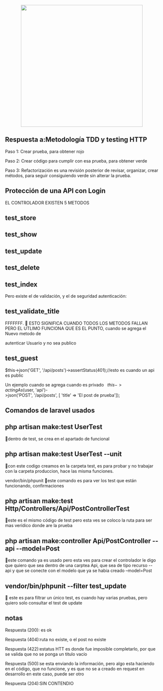 <p align="center"><img src="https://res.cloudinary.com/dtfbvvkyp/image/upload/v1566331377/laravel-logolockup-cmyk-red.svg" width="400"></p>

## Respuesta a:Metodología TDD y testing HTTP

Paso 1: Crear prueba, para obtener rojo

Paso 2: Crear código para cumplir con esa prueba, para obtener verde

Paso 3: Refactorización es una revisión posterior de revisar, organizar, crear métodos, para seguir consiguiendo verde sin alterar la prueba.

## Protección de una API con Login


EL CONTROLADOR EXISTEN 5 METODOS

## test_store

## test_show

## test_update

## test_delete

## test_index

Pero existe el de validación, y el de seguridad autenticación:

## test_validate_title

FFFFFFF.   ESTO SIGNIFICA CUANDO TODOS LOS METODOS FALLAN PERO EL UTLIMO FUNCIONA QUE ES EL PUNTO, cuando se agrega el Nuevo metodo de 

autenticar Usuario y no sea publico

## test_guest

$this->json('GET', '/api/posts')->assertStatus(401);//esto es cuando un api es public

Un ejemplo cuando se agrega cuando es privado
 
$this->actingAs($user, 'api')->json('POST', '/api/posts', [ 'title' => 'El post de prueba']);

## Comandos de laravel usados

## php artisan make:test UserTest 
dentro de test, se crea en el apartado de funcional
## php artisan make:test UserTest --unit
con este codigo creamos en la carpeta test, es para probar y no trabajar con la carpeta produccion, hace las misma funciones.

vendor/bin/phpunit este comando es para ver los test que están funcionando, confirmaciones

## php artisan make:test Http/Controllers/Api/PostControllerTest 
este es el mismo código de test pero esta ves se coloco la ruta para ser mas verídico donde are la prueba 


## php artisan make:controller Api/PostController --api --model=Post 
este comando ya es usado pero esta ves para crear el controlador le digo que quiero que sea dentro de una carptea Api, que sea de tipo recurso --api y que se conecte con el modelo que ya se habia creado –model=Post

## vendor/bin/phpunit --filter test_update 
 este es para filtrar un único test, es cuando hay varias pruebas, pero quiero solo consultar el test de update

## notas

Respuesta (200): es ok

Respuesta (404):ruta no existe, o el post no existe

Respuesta (422):estatus HTT es donde fue imposible completarlo, por que se valida que no se ponga un titulo vacío

Respuesta (500):se esta enviando la información, pero algo esta haciendo en el código, que no funcione, y es que no se a creado en request en desarrollo en este caso, puede ser otro

Respuesta (204):SIN CONTENDIO










